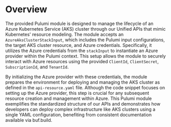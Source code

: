 # Overview

The provided Pulumi module is designed to manage the lifecycle of an Azure Kubernetes Service (AKS) cluster through our Unified APIs that mimic Kubernetes' resource modeling. The module accepts an `AzureAksClusterStackInput`, which includes the Pulumi input configurations, the target AKS cluster resource, and Azure credentials. Specifically, it utilizes the Azure credentials from the `stackInput` to instantiate an Azure provider within the Pulumi context. This setup allows the module to securely interact with Azure resources using the provided `ClientId`, `ClientSecret`, `SubscriptionId`, and `TenantId`.

By initializing the Azure provider with these credentials, the module prepares the environment for deploying and managing the AKS cluster as defined in the `api-resource.yaml` file. Although the code snippet focuses on setting up the Azure provider, this step is crucial for any subsequent resource creation and management within Azure. This Pulumi module exemplifies the standardized structure of our APIs and demonstrates how developers can deploy complex infrastructure like AKS clusters using a single YAML configuration, benefiting from consistent documentation available via buf.build.
